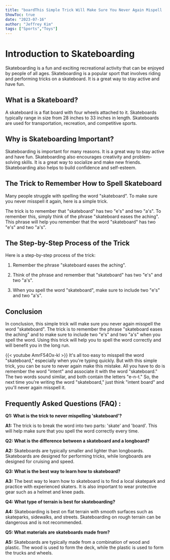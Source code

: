 ```yaml
---
title: "boardThis Simple Trick Will Make Sure You Never Again Mispell 'Skateboard'!"
ShowToc: true 
date: "2023-07-16"
author: "Jeffrey Kim" 
tags: ["Sports","Toys"]
---
```

# Introduction to Skateboarding

Skateboarding is a fun and exciting recreational activity that can be enjoyed by people of all ages. Skateboarding is a popular sport that involves riding and performing tricks on a skateboard. It is a great way to stay active and have fun.

## What is a Skateboard?

A skateboard is a flat board with four wheels attached to it. Skateboards typically range in size from 28 inches to 33 inches in length. Skateboards are used for transportation, recreation, and competitive sports.

## Why is Skateboarding Important?

Skateboarding is important for many reasons. It is a great way to stay active and have fun. Skateboarding also encourages creativity and problem-solving skills. It is a great way to socialize and make new friends. Skateboarding also helps to build confidence and self-esteem.

## The Trick to Remember How to Spell Skateboard

Many people struggle with spelling the word "skateboard". To make sure you never misspell it again, here is a simple trick.

The trick is to remember that "skateboard" has two "e's" and two "a's". To remember this, simply think of the phrase "skateboard eases the aching". This phrase will help you remember that the word "skateboard" has two "e's" and two "a's".

## The Step-by-Step Process of the Trick

Here is a step-by-step process of the trick:

1. Remember the phrase "skateboard eases the aching".

2. Think of the phrase and remember that "skateboard" has two "e's" and two "a's".

3. When you spell the word "skateboard", make sure to include two "e's" and two "a's".

## Conclusion

In conclusion, this simple trick will make sure you never again misspell the word "skateboard". The trick is to remember the phrase "skateboard eases the aching" and to make sure to include two "e's" and two "a's" when you spell the word. Using this trick will help you to spell the word correctly and will benefit you in the long run.

{{< youtube AmrF54Ox-kI >}} 
It's all too easy to misspell the word "skateboard," especially when you're typing quickly. But with this simple trick, you can be sure to never again make this mistake. All you have to do is remember the word "intent" and associate it with the word "skateboard." The two words sound similar, and both contain the letters "e-n-t." So, the next time you're writing the word "skateboard," just think "intent board" and you'll never again misspell it.

## Frequently Asked Questions (FAQ) :
**Q1: What is the trick to never mispelling 'skateboard'?**

**A1:** The trick is to break the word into two parts: 'skate' and 'board'. This will help make sure that you spell the word correctly every time.

**Q2: What is the difference between a skateboard and a longboard?**

**A2:** Skateboards are typically smaller and lighter than longboards. Skateboards are designed for performing tricks, while longboards are designed for cruising and speed.

**Q3: What is the best way to learn how to skateboard?**

**A3:** The best way to learn how to skateboard is to find a local skatepark and practice with experienced skaters. It is also important to wear protective gear such as a helmet and knee pads.

**Q4: What type of terrain is best for skateboarding?**

**A4:** Skateboarding is best on flat terrain with smooth surfaces such as skateparks, sidewalks, and streets. Skateboarding on rough terrain can be dangerous and is not recommended.

**Q5: What materials are skateboards made from?**

**A5:** Skateboards are typically made from a combination of wood and plastic. The wood is used to form the deck, while the plastic is used to form the trucks and wheels.





